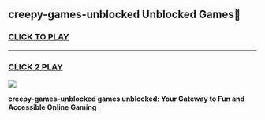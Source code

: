 
## creepy-games-unblocked Unblocked Games👋
<h3>
<a href="https://news.freeplayer.one?title=creepy-games-unblocked&ref=16F">CLICK TO PLAY</a></h3>
<hr>

<h3>
<a href="https://news.freeplayer.one?title=creepy-games-unblocked&ref=16F">CLICK 2 PLAY</a>
  
</h3>

<a href="https://news.freeplayer.one?title=creepy-games-unblocked&ref=16F/"><img src="https://clearcache.store/games.png"></a>


**creepy-games-unblocked games unblocked: Your Gateway to Fun and Accessible Online Gaming**
